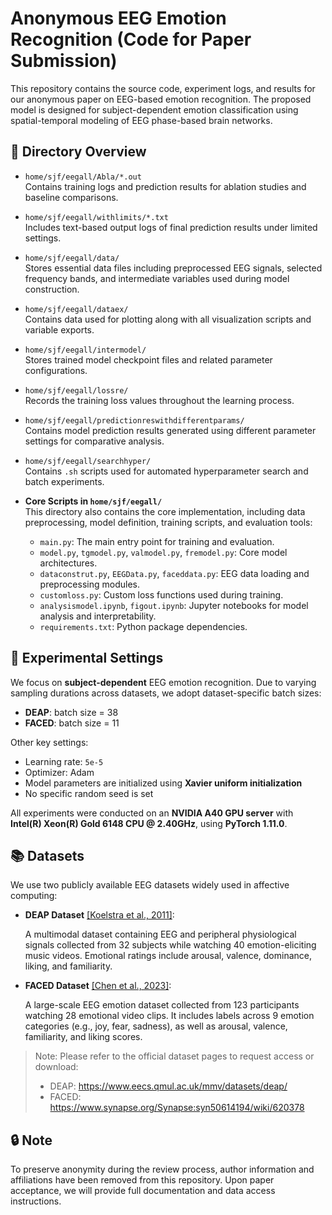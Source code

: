# Anonymous EEG Emotion Recognition (Code for Paper Submission)

This repository contains the source code, experiment logs, and results for our anonymous paper on EEG-based emotion recognition. The proposed model is designed for subject-dependent emotion classification using spatial-temporal modeling of EEG phase-based brain networks.

## 📁 Directory Overview

- `home/sjf/eegall/Abla/*.out`  
  Contains training logs and prediction results for ablation studies and baseline comparisons.

- `home/sjf/eegall/withlimits/*.txt`  
  Includes text-based output logs of final prediction results under limited settings.

- `home/sjf/eegall/data/`  
  Stores essential data files including preprocessed EEG signals, selected frequency bands, and intermediate variables used during model construction.

- `home/sjf/eegall/dataex/`  
  Contains data used for plotting along with all visualization scripts and variable exports.

- `home/sjf/eegall/intermodel/`  
  Stores trained model checkpoint files and related parameter configurations.

- `home/sjf/eegall/lossre/`  
  Records the training loss values throughout the learning process.

- `home/sjf/eegall/predictionreswithdifferentparams/`  
  Contains model prediction results generated using different parameter settings for comparative analysis.

- `home/sjf/eegall/searchhyper/`  
  Contains `.sh` scripts used for automated hyperparameter search and batch experiments.

- **Core Scripts in `home/sjf/eegall/`**  
  This directory also contains the core implementation, including data preprocessing, model definition, training scripts, and evaluation tools:
  - `main.py`: The main entry point for training and evaluation.
  - `model.py`, `tgmodel.py`, `valmodel.py`, `fremodel.py`: Core model architectures.
  - `dataconstrut.py`, `EEGData.py`, `faceddata.py`: EEG data loading and preprocessing modules.
  - `customloss.py`: Custom loss functions used during training.
  - `analysismodel.ipynb`, `figout.ipynb`: Jupyter notebooks for model analysis and interpretability.
  - `requirements.txt`: Python package dependencies.

## 🧪 Experimental Settings

We focus on **subject-dependent** EEG emotion recognition. Due to varying sampling durations across datasets, we adopt dataset-specific batch sizes:

- **DEAP**: batch size = 38
- **FACED**: batch size = 11

Other key settings:

- Learning rate: `5e-5`
- Optimizer: Adam
- Model parameters are initialized using **Xavier uniform initialization**
- No specific random seed is set

All experiments were conducted on an **NVIDIA A40 GPU server** with **Intel(R) Xeon(R) Gold 6148 CPU @ 2.40GHz**, using **PyTorch 1.11.0**.

## 📚 Datasets

We use two publicly available EEG datasets widely used in affective computing:

- **DEAP Dataset** [[Koelstra et al., 2011]](https://www.eecs.qmul.ac.uk/mmv/datasets/deap/):
    
    A multimodal dataset containing EEG and peripheral physiological signals collected from 32 subjects while watching 40 emotion-eliciting music videos. Emotional ratings include arousal, valence, dominance, liking, and familiarity.
    
- **FACED Dataset** [[Chen et al., 2023]](https://www.synapse.org/Synapse:syn50614194/wiki/620378):
    
    A large-scale EEG emotion dataset collected from 123 participants watching 28 emotional video clips. It includes labels across 9 emotion categories (e.g., joy, fear, sadness), as well as arousal, valence, familiarity, and liking scores.
    

> Note: Please refer to the official dataset pages to request access or download:
> 
> - DEAP: https://www.eecs.qmul.ac.uk/mmv/datasets/deap/
> - FACED: https://www.synapse.org/Synapse:syn50614194/wiki/620378

## 🔒 Note

To preserve anonymity during the review process, author information and affiliations have been removed from this repository. Upon paper acceptance, we will provide full documentation and data access instructions.
